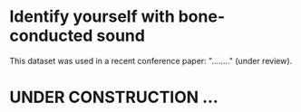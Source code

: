 # Identify yourself with bone-conducted sound

This dataset was used in a recent conference paper: "........" (under review).

# UNDER CONSTRUCTION ...
